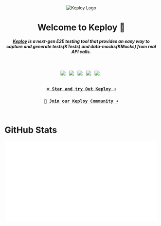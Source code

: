 <br>

<p style="text-align:center;" align="center">
      <td align="center"><img src="https://avatars.githubusercontent.com/u/92252339?s=200&v=4" width="200px;" alt="Keploy Logo"/>
      </td>
</p>
<h1 align="center"> Welcome to Keploy 👋 </h1>

<!-- <h3 align="center">
  <b><a href="https://join.slack.com/t/keploy/shared_invite/zt-12rfbvc01-o54cOG0X1G6eVJTuI_orSA">Slack</a></b>
  •
  <a href="https://github.com/keploy">Github</a>
  •
  <a href="https://www.linkedin.com/company/keploy/">LinkedIN</a>
  •
  <a href="https://twitter.com/Keployio">Twitter</a>
  •
  <a href="https://www.youtube.com/channel/UC6OTg7F4o0WkmNtSoob34lg">Youtube</a>
  •
  <a href="https://discord.gg/jdTCGQFFw3">Discord</a>
  
</h3> -->
<h5 align="center">

[Keploy](https://keploy.io/) is a next-gen E2E testing tool that provides an easy way to capture and generate tests(KTests) and data-mocks(KMocks) from real API calls.

</h5>

<br>

<p align="center">
  <a href="https://twitter.com/keployio" target="_blank"><img src="https://img.shields.io/badge/Twitter-1D9BF0.svg?style=for-the-badge&logo=Twitter&logoColor=white"></a>
  	&nbsp;
   <a href="https://www.linkedin.com/company/keploy/" target="_blank"><img src="https://img.shields.io/badge/LinkedIn-0A66C2.svg?style=for-the-badge&logo=LinkedIn&logoColor=white"></a>
  	&nbsp;
   <a href="https://community.keploy.io/" target="_blank"><img src="https://img.shields.io/badge/Blog-0A0A0A.svg?style=for-the-badge&logo=rss&logoColor=white"></a>
  	&nbsp;
   <a href="https://join.slack.com/t/keploy/shared_invite/zt-23foxf3k0-zcsxyOHLMt40K1RCUsefkA" target="_blank"><img src="https://img.shields.io/badge/Slack-4A154B?style=for-the-badge&logo=slack&logoColor=white"></a>
  	&nbsp;
   <a href="https://docs.keploy.io" target="_blank"><img src="https://img.shields.io/badge/Documentation-FF914D?style=for-the-badge&logo=mdnwebdocs&logoColor=white"></a>
  	&nbsp;
</p>

<div align="center">

[<kbd><br><b> ⭐ Star and try Out Keploy ➜ </b><br></kbd>](https://keploy.io) [<kbd><br><b> 👥 Join our Keploy Community ➜ </b><br></kbd>](https://join.slack.com/t/keploy/shared_invite/zt-23foxf3k0-zcsxyOHLMt40K1RCUsefkA)

</div>

<br>

# GitHub Stats

<p align="center">
    <img width="500" src="./github-metrics.svg" alt="GitHub Stats">
</p>

